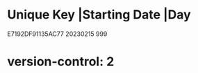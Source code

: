 # Unique Key        |Starting Date |Day
  E7192DF91135AC77   20230215       999
# version-control: 2

